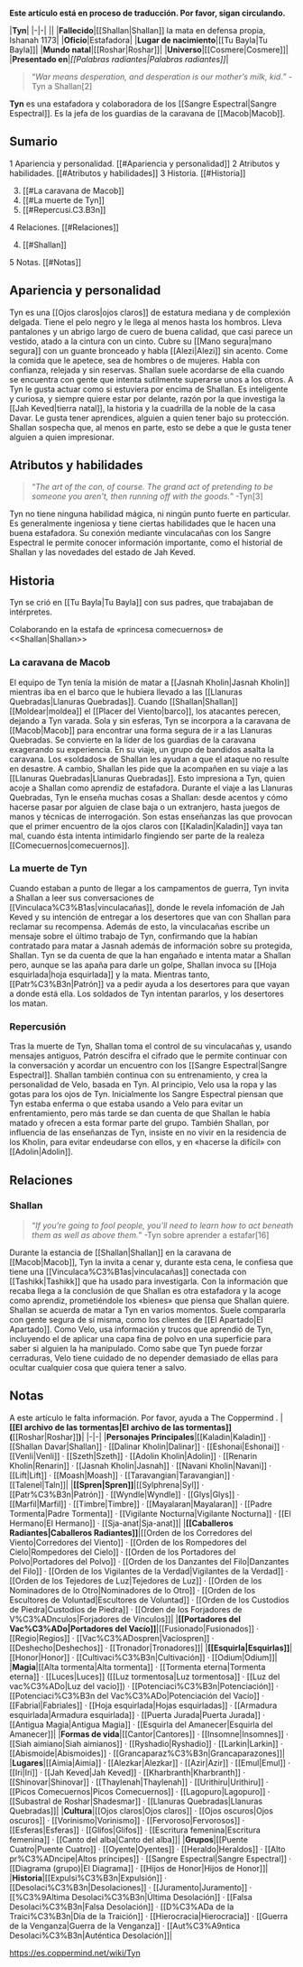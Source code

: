 **Este artículo está en proceso de traducción. Por favor, sigan circulando.**


|**Tyn**|
|-|-|
||
|**Fallecido**|[[Shallan\|Shallan]] la mata en defensa propia, Ishanah 1173|
|**Oficio**|Estafadora|
|**Lugar de nacimiento**|[[Tu Bayla\|Tu Bayla]]|
|**Mundo natal**|[[Roshar\|Roshar]]|
|**Universo**|[[Cosmere\|Cosmere]]|
|**Presentado en**|*[[Palabras radiantes\|Palabras radiantes]]*|

>“*War means desperation, and desperation is our mother’s milk, kid.*”
\-Tyn a Shallan[2]


**Tyn** es una estafadora y colaboradora de los [[Sangre Espectral\|Sangre Espectral]]. Es la jefa de los guardias de la caravana de [[Macob\|Macob]].

## Sumario

1 Apariencia y personalidad. [[#Apariencia y personalidad]] 
2 Atributos y habilidades. [[#Atributos y habilidades]] 
3 Historia. [[#Historia]] 

3. [[#La caravana de Macob]] 
3. [[#La muerte de Tyn]] 
3. [[#Repercusi.C3.B3n]] 


4 Relaciones. [[#Relaciones]] 

4. [[#Shallan]] 


5 Notas. [[#Notas]] 


## Apariencia y personalidad
Tyn es una [[Ojos claros\|ojos claros]] de estatura mediana y de complexión delgada. Tiene el pelo negro y le llega al menos hasta los hombros. Lleva pantalones y un abrigo largo de cuero de buena calidad, que casi parece un vestido, atado a la cintura con un cinto. Cubre su [[Mano segura\|mano segura]] con un guante bronceado y habla [[Alezi\|Alezi]] sin acento.
Come la comida que le apetece, sea de hombres o de mujeres. Habla con confianza, relejada y sin reservas. Shallan suele acordarse de ella cuando se encuentra con gente que intenta sutilmente superarse unos a los otros. A Tyn le gusta actuar como si estuviera por encima de Shallan. Es inteligente y curiosa, y siempre quiere estar por delante, razón por la que investiga la [[Jah Keved\|tierra natal]], la historia y la cuadrilla de la noble de la casa Davar.
Le gusta tener aprendices, alguien a quien tener bajo su protección. Shallan sospecha que, al menos en parte, esto se debe a que le gusta tener alguien a quien impresionar.

## Atributos y habilidades
>“*The art of the con, of course. The grand act of pretending to be someone you aren't, then running off with the goods.*”
\-Tyn[3]


Tyn no tiene ninguna habilidad mágica, ni ningún punto fuerte en particular. Es generalmente ingeniosa y tiene ciertas habilidades que le hacen una buena estafadora. Su conexión mediante vinculacañas con los Sangre Espectral le permite conocer información importante, como el historial de Shallan y las novedades del estado de Jah Keved.

## Historia
Tyn se crió en [[Tu Bayla\|Tu Bayla]] con sus padres, que trabajaban de intérpretes.

  Colaborando en la estafa de «princesa comecuernos» de <<Shallan\|Shallan>>
### La caravana de Macob
El equipo de Tyn tenía la misión de matar a [[Jasnah Kholin\|Jasnah Kholin]] mientras iba en el barco que le hubiera llevado a las [[Llanuras Quebradas\|Llanuras Quebradas]]. Cuando [[Shallan\|Shallan]] [[Moldear\|moldea]] el [[Placer del Viento\|barco]], los atacantes perecen, dejando a Tyn varada. Sola y sin esferas, Tyn se incorpora a la caravana de [[Macob\|Macob]] para encontrar una forma segura de ir a las Llanuras Quebradas. Se convierte en la líder de los guardias de la caravana exagerando su experiencia.
En su viaje, un grupo de bandidos asalta la caravana. Los «soldados» de Shallan les ayudan a que el ataque no resulte en desastre. A cambio, Shallan les pide que la acompañen en su viaje a las [[Llanuras Quebradas\|Llanuras Quebradas]]. Esto impresiona a Tyn, quien acoje a Shallan como aprendiz de estafadora.
Durante el viaje a las Llanuras Quebradas, Tyn le enseña muchas cosas a Shallan: desde acentos y cómo hacerse pasar por alguien de clase baja o un extranjero, hasta juegos de manos y técnicas de interrogación. Son estas enseñanzas las que provocan que el primer encuentro de la ojos claros con [[Kaladin\|Kaladin]] vaya tan mal, cuando ésta intenta intimidarlo fingiendo ser parte de la realeza [[Comecuernos\|comecuernos]].

### La muerte de Tyn
Cuando estaban a punto de llegar a los campamentos de guerra, Tyn invita a Shallan a leer sus conversaciones de [[Vinculaca%C3%B1as\|vinculacañas]], donde le revela infomación de Jah Keved y su intención de entregar a los desertores que van con Shallan para reclamar su recompensa. Además de esto, la vinculacañas escribe un mensaje sobre el último trabajo de Tyn, confirmando que la habían contratado para matar a Jasnah además de información sobre su protegida, Shallan. Tyn se da cuenta de que la han engañado e intenta matar a Shallan pero, aunque se las apaña para darle un golpe, Shallan invoca su [[Hoja esquirlada\|hoja esquirlada]] y la mata. Mientras tanto, [[Patr%C3%B3n\|Patrón]] va a pedir ayuda a los desertores para que vayan a donde está ella. Los soldados de Tyn intentan pararlos, y los desertores los matan.

### Repercusión
Tras la muerte de Tyn, Shallan toma el control de su vinculacañas y, usando mensajes antiguos, Patrón descifra el cifrado que le permite continuar con la conversación y acordar un encuentro con los [[Sangre Espectral\|Sangre Espectral]]. Shallan también continua con su entrenamiento, y crea la personalidad de Velo, basada en Tyn. Al principio, Velo usa la ropa y las gotas para los ojos de Tyn.
Inicialmente los Sangre Espectral piensan que Tyn estaba enferma o que estaba usando a Velo para evitar un enfrentamiento, pero más tarde se dan cuenta de que Shallan le había matado y ofrecen a esta formar parte del grupo. También Shallan, por influencia de las enseñanzas de Tyn, insiste en no vivir en la residencia de los Kholin, para evitar endeudarse con ellos, y en «hacerse la difícil» con [[Adolin\|Adolin]].

## Relaciones
### Shallan
>“*If you’re going to fool people, you’ll need to learn how to act beneath them as well as above them.*”
\-Tyn sobre aprender a estafar[16]


Durante la estancia de [[Shallan\|Shallan]] en la caravana de [[Macob\|Macob]], Tyn la invita a cenar y, durante esta cena, le confiesa que tiene una [[Vinculaca%C3%B1as\|vinculacañas]] conectada con [[Tashikk\|Tashikk]] que ha usado para investigarla. Con la información que recaba llega a la conclusión de que Shallan es otra estafadora y la acoge como aprendiz, prometiéndole los «bienes» que piensa que Shallan quiere.
Shallan se acuerda de matar a Tyn en varios momentos. Suele compararla con gente segura de sí misma, como los clientes de [[El Apartado\|El Apartado]]. Como Velo, usa información y trucos que aprendió de Tyn, incluyendo el de aplicar una capa fina de polvo en una superficie para saber si alguien la ha manipulado. Como sabe que Tyn puede forzar cerraduras, Velo tiene cuidado de no depender demasiado de ellas para ocultar cualquier cosa que quiera tener a salvo.

## Notas

A este artículo le falta información. Por favor, ayuda a The Coppermind .
|**[[El archivo de las tormentas\|El archivo de las tormentas]] (**[[Roshar\|Roshar]]**)**|
|-|-|
|**Personajes Principales**|[[Kaladin\|Kaladin]] · [[Shallan Davar\|Shallan]] · [[Dalinar Kholin\|Dalinar]] · [[Eshonai\|Eshonai]] · [[Venli\|Venli]] · [[Szeth\|Szeth]] · [[Adolin Kholin\|Adolin]] · [[Renarin Kholin\|Renarin]] · [[Jasnah Kholin\|Jasnah]] · [[Navani Kholin\|Navani]] · [[Lift\|Lift]] · [[Moash\|Moash]] · [[Taravangian\|Taravangian]] · [[Talenel\|Taln]]|
|**[[Spren\|Spren]]**|[[Sylphrena\|Syl]] · [[Patr%C3%B3n\|Patrón]] · [[Wyndle\|Wyndle]] · [[Glys\|Glys]] · [[Marfil\|Marfil]] · [[Timbre\|Timbre]] · [[Mayalaran\|Mayalaran]] · [[Padre Tormenta\|Padre Tormenta]] · [[Vigilante Nocturna\|Vigilante Nocturna]] · [[El Hermano\|El Hermano]] · [[Sja-anat\|Sja-anat]]|
|**[[Caballeros Radiantes\|Caballeros Radiantes]]**|[[Orden de los Corredores del Viento\|Corredores del Viento]] · [[Orden de los Rompedores del Cielo\|Rompedores del Cielo]] · [[Orden de los Portadores del Polvo\|Portadores del Polvo]] · [[Orden de los Danzantes del Filo\|Danzantes del Filo]] · [[Orden de los Vigilantes de la Verdad\|Vigilantes de la Verdad]] · [[Orden de los Tejedores de Luz\|Tejedores de Luz]] · [[Orden de los Nominadores de lo Otro\|Nominadores de lo Otro]] · [[Orden de los Escultores de Voluntad\|Escultores de Voluntad]] · [[Orden de los Custodios de Piedra\|Custodios de Piedra]] · [[Orden de los Forjadores de V%C3%ADnculos\|Forjadores de Vínculos]]|
|**[[Portadores del Vac%C3%ADo\|Portadores del Vacío]]**|[[Fusionado\|Fusionados]] · [[Regio\|Regios]] · [[Vac%C3%ADospren\|Vacíospren]] · [[Deshecho\|Deshechos]] · [[Tronador\|Tronadores]]|
|**[[Esquirla\|Esquirlas]]**|[[Honor\|Honor]] · [[Cultivaci%C3%B3n\|Cultivación]] · [[Odium\|Odium]]|
|**Magia**|[[Alta tormenta\|Alta tormenta]] · [[Tormenta eterna\|Tormenta eterna]] · [[Luces\|Luces]] ([[Luz tormentosa\|Luz tormentosa]] · [[Luz del vac%C3%ADo\|Luz del vacío]]) · [[Potenciaci%C3%B3n\|Potenciación]] · [[Potenciaci%C3%B3n del Vac%C3%ADo\|Potenciación del Vacío]] · [[Fabrial\|Fabriales]] · [[Hoja esquirlada\|Hojas esquirladas]] · [[Armadura esquirlada\|Armadura esquirlada]] · [[Puerta Jurada\|Puerta Jurada]] · [[Antigua Magia\|Antigua Magia]] · [[Esquirla del Amanecer\|Esquirla del Amanecer]]|
|**Formas de vida**|[[Cantor\|Cantores]] · [[Insomne\|Insomnes]] · [[Siah aimiano\|Siah aimianos]] · [[Ryshadio\|Ryshadio]] · [[Larkin\|Larkin]] · [[Abismoide\|Abismoides]] · [[Grancaparaz%C3%B3n\|Grancaparazones]]|
|**Lugares**|[[Aimia\|Aimia]] · [[Alezkar\|Alezkar]] · [[Azir\|Azir]] · [[Emul\|Emul]] · [[Iri\|Iri]] · [[Jah Keved\|Jah Keved]] · [[Kharbranth\|Kharbranth]] · [[Shinovar\|Shinovar]] · [[Thaylenah\|Thaylenah]] · [[Urithiru\|Urithiru]] · [[Picos Comecuernos\|Picos Comecuernos]] · [[Lagopuro\|Lagopuro]] · [[Subastral de Roshar\|Shadesmar]] · [[Llanuras Quebradas\|Llanuras Quebradas]]|
|**Cultura**|[[Ojos claros\|Ojos claros]] · [[Ojos oscuros\|Ojos oscuros]] · [[Vorinismo\|Vorinismo]] · [[Fervoroso\|Fervorosos]] · [[Esferas\|Esferas]] · [[Glifos\|Glifos]] · [[Escritura femenina\|Escritura femenina]] · [[Canto del alba\|Canto del alba]]|
|**Grupos**|[[Puente Cuatro\|Puente Cuatro]] · [[Oyente\|Oyentes]] · [[Heraldo\|Heraldos]] · [[Alto pr%C3%ADncipe\|Altos príncipes]] · [[Sangre Espectral\|Sangre Espectral]] · [[Diagrama (grupo)\|El Diagrama]] · [[Hijos de Honor\|Hijos de Honor]]|
|**Historia**|[[Expulsi%C3%B3n\|Expulsión]] · [[Desolaci%C3%B3n\|Desolaciones]] · [[Juramento\|Juramento]] · [[%C3%9Altima Desolaci%C3%B3n\|Última Desolación]] · [[Falsa Desolaci%C3%B3n\|Falsa Desolación]] · [[D%C3%ADa de la Traici%C3%B3n\|Día de la Traición]] · [[Hierocracia\|Hierocracia]] · [[Guerra de la Venganza\|Guerra de la Venganza]] · [[Aut%C3%A9ntica Desolaci%C3%B3n\|Auténtica Desolación]]|



https://es.coppermind.net/wiki/Tyn